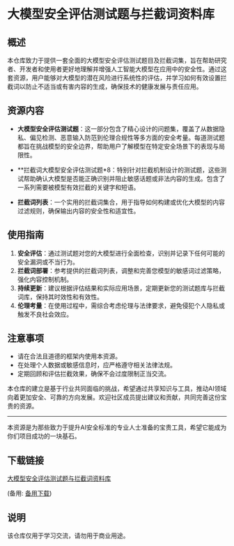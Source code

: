 # 大模型安全评估测试题与拦截词资料库

## 概述

本仓库致力于提供一套全面的大模型安全评估测试题目及拦截词集，旨在帮助研究者、开发者和使用者更好地理解并增强人工智能大模型在应用中的安全性。通过这套资源，用户能够对大模型的潜在风险进行系统性的评估，并学习如何有效设置拦截词以防止不适当或有害内容的生成，确保技术的健康发展与责任应用。

## 资源内容

- **大模型安全评估测试题**：这一部分包含了精心设计的问题集，覆盖了从数据隐私、偏见检测、恶意输入防范到伦理合规性等多方面的安全考量。每道测试题都旨在挑战模型的安全边界，帮助用户了解模型在特定安全场景下的表现与局限性。

- **拦截词大模型安全评估测试题*8：特别针对拦截机制设计的测试题，这些测试帮助确认大模型是否能正确识别并阻止敏感话题或非法内容的生成。包含了一系列需要被模型有效拦截的关键字和短语。

- **拦截词列表**：一个实用的拦截词集合，用于指导如何构建或优化大模型的内容过滤规则，确保输出内容的安全性和适宜性。

## 使用指南

1. **安全评估**：通过测试题对您的大模型进行全面检查，识别并记录下任何可能的安全漏洞或不当行为。
2. **拦截词部署**：参考提供的拦截词列表，调整和完善您模型的敏感词过滤策略，强化内容控制机制。
3. **持续更新**：建议根据评估结果和实际应用场景，定期更新您的测试题库与拦截词库，保持其时效性和有效性。
4. **伦理考量**：在使用过程中，需综合考虑伦理与法律要求，避免侵犯个人隐私或触发不良社会效应。

## 注意事项

- 请在合法且道德的框架内使用本资源。
- 在处理个人数据或敏感信息时，应严格遵守相关法律法规。
- 定期回顾和评估拦截效果，确保不会过度限制正当交流。

本仓库的建立是基于行业共同面临的挑战，希望通过共享知识与工具，推动AI领域向着更加安全、可靠的方向发展。欢迎社区成员提出建议和贡献，共同完善这份宝贵的资源。

---

本资源是为那些致力于提升AI安全标准的专业人士准备的宝贵工具，希望它能成为你们项目成功的一块基石。

## 下载链接
[大模型安全评估测试题与拦截词资料库](https://pan.quark.cn/s/8a4df7c5223c) 

(备用: [备用下载](https://pan.baidu.com/s/1nalT8XFnYdWzlQiZ31ecAA?pwd=1234))

## 说明

该仓库仅用于学习交流，请勿用于商业用途。
